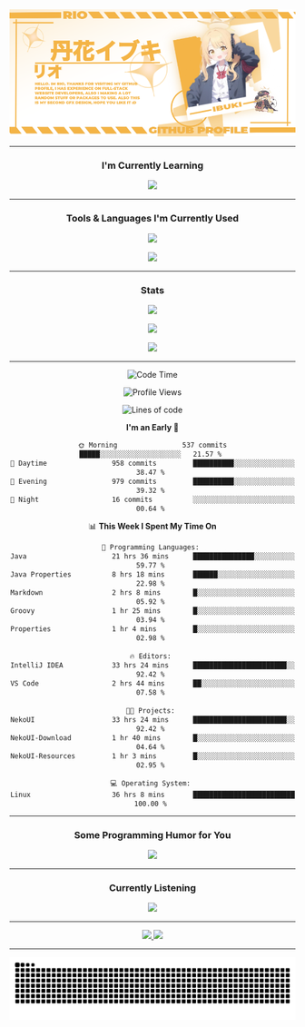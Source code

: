 <picture>
  <img src='./assets/github_banner_2.png' />
</picture>

---
<h3 align='center'>I'm Currently Learning</h3>
<p align='center'>
  <picture>
    <img src='https://skillicons.dev/icons?i=java,laravel,postgresql'/>
  </picture>
</p>

---

<h3 align='center'>Tools & Languages I'm Currently Used</h3>
<p align='center'>
  <picture>
    <img src='https://skillicons.dev/icons?i=java,js,ts,py,html,css,react,tailwindcss,github,git,nodejs,gradle,vscode,express,mysql,postgresql,mongodb,laravel,discordjs,figma,idea,npm&perline=11'/>
  </picture>
</p>
<p align='center'>
  <picture>
    <img src='https://skillicons.dev/icons?i=ae,blender,ps,unreal,pr&perline=10'/>
  </picture>
</p>

---

<div align='center'>
  <h3>Stats</h3>

  <p>
    <picture>
      <source
        srcset='https://github-readme-stats.vercel.app/api/top-langs?username=nokarin-dev&show_icons=true&locale=en&layout=compact&theme=transparent&hide_border=true'
        media='(prefers-color-scheme: dark)'
      />
      <source
        srcset='https://github-readme-stats.vercel.app/api/top-langs?username=nokarin-dev&show_icons=true'
        media='(prefers-color-scheme: light), (prefers-color-scheme: no-preference)'
      />
      <img src='https://github-readme-stats.vercel.app/api/top-langs?username=nokarin-dev&show_icons=true' />
    </picture>
  </p>

  <p>
    <picture>
      <source
        srcset='https://github-readme-stats.vercel.app/api?username=nokarin-dev&include_all_commits=true&show_icons=true&locale=en&theme=transparent&hide_border=true'
        media='(prefers-color-scheme: dark)'
      />
      <source
        srcset='https://github-readme-stats.vercel.app/api?username=nokarin-dev&show_icons=true'
        media='(prefers-color-scheme: light), (prefers-color-scheme: no-preference)'
      />
      <img src='https://github-readme-stats.vercel.app/api?username=nokarin-dev&show_icons=true' />
    </picture>
  </p>

  <p>
    <picture>
      <source
        srcset='https://github-readme-streak-stats.herokuapp.com/?user=nokarin-dev&show_icons=true&theme=transparent&locale=en&theme=transparent&hide_border=true'
        media='(prefers-color-scheme: dark)'
      />
      <source
        srcset='https://github-readme-streak-stats.herokuapp.com/?user=nokarin-dev&show_icons=true'
        media='(prefers-color-scheme: light), (prefers-color-scheme: no-preference)'
      />
      <img src='https://github-readme-streak-stats.herokuapp.com/?user=nokarin-dev&show_icons=true' />
    </picture>
  </p>
  
---

<!--START_SECTION:waka-->
![Code Time](http://img.shields.io/badge/Code%20Time-3%2C453%20hrs%202%20mins-blue)

![Profile Views](http://img.shields.io/badge/Profile%20Views-82-blue)

![Lines of code](https://img.shields.io/badge/From%20Hello%20World%20I%27ve%20Written-13.0%20million%20lines%20of%20code-blue)

**I'm an Early 🐤** 

```text
🌞 Morning                537 commits         █████░░░░░░░░░░░░░░░░░░░░   21.57 % 
🌆 Daytime                958 commits         ██████████░░░░░░░░░░░░░░░   38.47 % 
🌃 Evening                979 commits         ██████████░░░░░░░░░░░░░░░   39.32 % 
🌙 Night                  16 commits          ░░░░░░░░░░░░░░░░░░░░░░░░░   00.64 % 
```


📊 **This Week I Spent My Time On** 

```text
💬 Programming Languages: 
Java                     21 hrs 36 mins      ███████████████░░░░░░░░░░   59.77 % 
Java Properties          8 hrs 18 mins       ██████░░░░░░░░░░░░░░░░░░░   22.98 % 
Markdown                 2 hrs 8 mins        █░░░░░░░░░░░░░░░░░░░░░░░░   05.92 % 
Groovy                   1 hr 25 mins        █░░░░░░░░░░░░░░░░░░░░░░░░   03.94 % 
Properties               1 hr 4 mins         █░░░░░░░░░░░░░░░░░░░░░░░░   02.98 % 

🔥 Editors: 
IntelliJ IDEA            33 hrs 24 mins      ███████████████████████░░   92.42 % 
VS Code                  2 hrs 44 mins       ██░░░░░░░░░░░░░░░░░░░░░░░   07.58 % 

🐱‍💻 Projects: 
NekoUI                   33 hrs 24 mins      ███████████████████████░░   92.42 % 
NekoUI-Download          1 hr 40 mins        █░░░░░░░░░░░░░░░░░░░░░░░░   04.64 % 
NekoUI-Resources         1 hr 3 mins         █░░░░░░░░░░░░░░░░░░░░░░░░   02.95 % 

💻 Operating System: 
Linux                    36 hrs 8 mins       █████████████████████████   100.00 % 
```


<!--END_SECTION:waka-->

---

<h3 align='center'>Some Programming Humor for You</h3>
<div align="center">
  <picture>
    <img src="https://readme-jokes.vercel.app/api?theme=default" />
  </picture>
</div>

---

<h3 align='center'>Currently Listening</h3>
<div align="center">
  <picture>
    <img src="https://spotify-github-profile.kittinanx.com/api/view?uid=31j2y46lpoffglel3rrpccvecumq&cover_image=true&theme=natemoo-re&show_offline=false&background_color=121212&interchange=false&bar_color=404db0&bar_color_cover=false" />
  </picture>
</div>

---

<div align='center'>
  <a href='https://discord.strivo.xyz'>
    <img src='https://skillicons.dev/icons?i=discord' />
  </a>
  <a href='https://github.com/nokarin-dev'>
    <img src='https://skillicons.dev/icons?i=github' />
  </a>
</div>

---

<div align='center'>
  <picture>
    <img src='https://raw.githubusercontent.com/nokarin-dev/nokarin-dev/output/snake.svg' />
  </picture>
</div>
